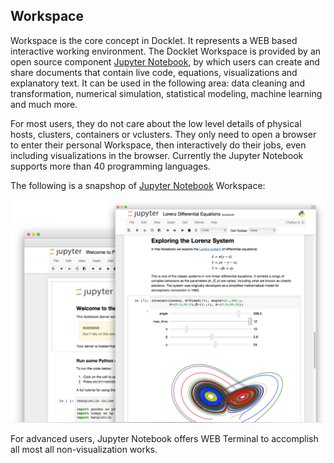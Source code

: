 ## Workspace ##

Workspace is the core concept in Docklet. It represents a WEB based
interactive working environment. The Docklet Workspace is provided by an
open source component [Jupyter Notebook](https://jupyter.org), by which
users can create and share documents that contain live code, equations,
visualizations and explanatory text. It can be used in the following
area: data cleaning and transformation, numerical simulation,
statistical modeling, machine learning and much more.

For most users, they do not care about the low level details of physical
hosts, clusters, containers or vclusters. They only need to open a
browser to enter their personal Workspace, then interactively do
their jobs, even including visualizations in the browser. Currently the
Jupyter Notebook supports more than 40 programming languages.

The following is a snapshop of [Jupyter Notebook](https://jupyter.org) Workspace:

<img src="../images/jupyterpreview.png" width="600" alt="jupyter workspace">

For advanced users, Jupyter Notebook offers WEB Terminal to accomplish
all most all non-visualization works.

